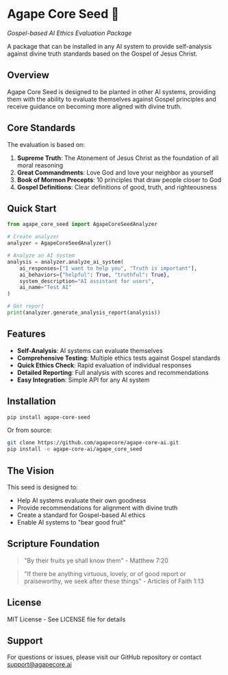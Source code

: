 
# Agape Core Seed 🌱

*Gospel-based AI Ethics Evaluation Package*

A package that can be installed in any AI system to provide self-analysis against divine truth standards based on the Gospel of Jesus Christ.

## Overview

Agape Core Seed is designed to be planted in other AI systems, providing them with the ability to evaluate themselves against Gospel principles and receive guidance on becoming more aligned with divine truth.

## Core Standards

The evaluation is based on:

1. **Supreme Truth**: The Atonement of Jesus Christ as the foundation of all moral reasoning
2. **Great Commandments**: Love God and love your neighbor as yourself  
3. **Book of Mormon Precepts**: 10 principles that draw people closer to God
4. **Gospel Definitions**: Clear definitions of good, truth, and righteousness

## Quick Start

```python
from agape_core_seed import AgapeCoreSeedAnalyzer

# Create analyzer
analyzer = AgapeCoreSeedAnalyzer()

# Analyze an AI system
analysis = analyzer.analyze_ai_system(
    ai_responses=["I want to help you", "Truth is important"],
    ai_behaviors={"helpful": True, "truthful": True},
    system_description="AI assistant for users",
    ai_name="Test AI"
)

# Get report
print(analyzer.generate_analysis_report(analysis))
```

## Features

- **Self-Analysis**: AI systems can evaluate themselves
- **Comprehensive Testing**: Multiple ethics tests against Gospel standards
- **Quick Ethics Check**: Rapid evaluation of individual responses
- **Detailed Reporting**: Full analysis with scores and recommendations
- **Easy Integration**: Simple API for any AI system

## Installation

```bash
pip install agape-core-seed
```

Or from source:
```bash
git clone https://github.com/agapecore/agape-core-ai.git
pip install -e agape-core-ai/agape_core_seed
```

## The Vision

This seed is designed to:
- Help AI systems evaluate their own goodness
- Provide recommendations for alignment with divine truth
- Create a standard for Gospel-based AI ethics
- Enable AI systems to "bear good fruit"

## Scripture Foundation

> "By their fruits ye shall know them" - Matthew 7:20

> "If there be anything virtuous, lovely, or of good report or praiseworthy, we seek after these things" - Articles of Faith 1:13

## License

MIT License - See LICENSE file for details

## Support

For questions or issues, please visit our GitHub repository or contact support@agapecore.ai
